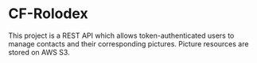 # CF-Rolodex

This project is a REST API which allows token-authenticated users to manage contacts and their corresponding pictures. Picture resources are stored on AWS S3.
